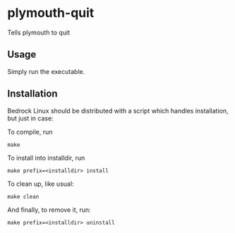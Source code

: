 plymouth-quit
=============

Tells plymouth to quit

Usage
-----

Simply run the executable.

Installation
------------

Bedrock Linux should be distributed with a script which handles installation,
but just in case:

To compile, run

    make

To install into installdir, run

    make prefix=<installdir> install

To clean up, like usual:

    make clean

And finally, to remove it, run:

    make prefix=<installdir> uninstall

